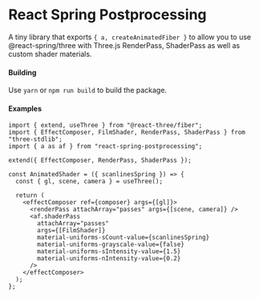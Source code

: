 # React Spring Postprocessing

A tiny library that exports `{ a, createAnimatedFiber }` to allow you to use @react-spring/three with Three.js RenderPass, ShaderPass as well as custom shader materials.

#### Building
Use `yarn` or `npm run build` to build the package.

#### Examples
```
import { extend, useThree } from "@react-three/fiber";
import { EffectComposer, FilmShader, RenderPass, ShaderPass } from "three-stdlib";
import { a as af } from "react-spring-postprocessing";

extend({ EffectComposer, RenderPass, ShaderPass });

const AnimatedShader = ({ scanlinesSpring }) => {
  const { gl, scene, camera } = useThree();

  return (
    <effectComposer ref={composer} args={[gl]}>
      <renderPass attachArray="passes" args={[scene, camera]} />
      <af.shaderPass
        attachArray="passes"
        args={[FilmShader]}
        material-uniforms-sCount-value={scanlinesSpring}
        material-uniforms-grayscale-value={false}
        material-uniforms-sIntensity-value={1.5}
        material-uniforms-nIntensity-value={0.2}
      />
    </effectComposer>
  );
};
```
